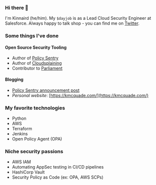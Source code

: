 ### Hi there 👋

I'm Kinnaird (he/him). My `$dayjob` is as a Lead Cloud Security Engineer at Salesforce. Always happy to talk shop - you can find me on [Twitter](https://twitter.com/kmcquade3).

### Some things I've done

#### Open Source Security Tooling

* Author of [Policy Sentry](https://github.com/salesforce/policy_sentry/)
* Author of [Cloudsplaining](https://github.com/salesforce/cloudsplaining)
* Contributor to [Parliament](https://github.com/duo-labs/parliament)


#### Blogging

* [Policy Sentry announcement post](https://engineering.salesforce.com/salesforce-cloud-security-automating-least-privilege-in-aws-iam-with-policy-sentry-b04fe457b8dc)
* _Personal website_: [https://kmcquade.com/](https://kmcquade.com/)


### My favorite technologies

* Python
* AWS
* Terraform
* Jenkins
* Open Policy Agent (OPA)

###  Niche security passions
* AWS IAM
* Automating AppSec testing in CI/CD pipelines
* HashiCorp Vault
* Security Policy as Code (ex: OPA, AWS SCPs)

<!--
**kmcquade/kmcquade** is a ✨ _special_ ✨ repository because its `README.md` (this file) appears on your GitHub profile.

Here are some ideas to get you started:

- 🔭 I’m currently working on ...
- 🌱 I’m currently learning ...
- 👯 I’m looking to collaborate on ...
- 🤔 I’m looking for help with ...
- 💬 Ask me about ...
- 📫 How to reach me: ...
- 😄 Pronouns: ...
- ⚡ Fun fact: ...
-->
